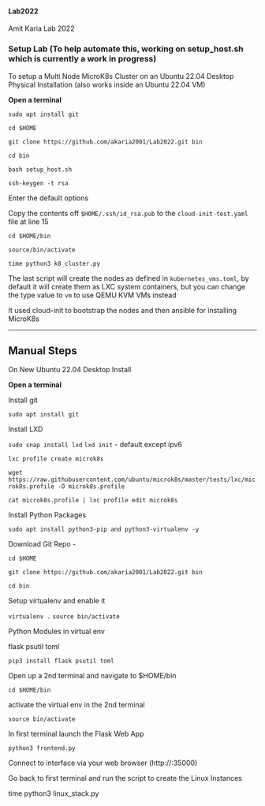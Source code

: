 #### Lab2022
Amit Karia Lab 2022

### Setup Lab (To help automate this, working on setup_host.sh which is currently a work in progress)

To setup a Multi Node MicroK8s Cluster on an Ubuntu 22.04 Desktop Physical Installation (also works inside an Ubuntu 22.04 VM)

**Open a terminal**

`sudo apt install git`

`cd $HOME`

`git clone https://github.com/akaria2001/Lab2022.git bin`

`cd bin`

`bash setup_host.sh`

`ssh-keygen -t rsa`

Enter the default options

Copy the contents off `$HOME/.ssh/id_rsa.pub` to the `cloud-init-test.yaml` file at line 15

`cd $HOME/bin`

`source/bin/activate`

`time python3 k8_cluster.py`

The last script will create the nodes as defined in `kubernetes_vms.toml`, by default it will create them as LXC system containers, but you can change the type value to `vm` to use QEMU KVM VMs instead

It used cloud-init to bootstrap the nodes and then ansible for installing MicroK8s

----------

## Manual Steps

On New Ubuntu 22.04 Desktop Install

**Open a terminal**

Install git

`sudo apt install git`

Install LXD

`sudo snap install lxd`
`lxd init` - default except ipv6

`lxc profile create microk8s`

`wget https://raw.githubusercontent.com/ubuntu/microk8s/master/tests/lxc/microk8s.profile -O microk8s.profile`

`cat microk8s.profile | lxc profile edit microk8s`

Install Python Packages

`sudo apt install python3-pip and python3-virtualenv -y`

Download Git Repo -

`cd $HOME`

`git clone https://github.com/akaria2001/Lab2022.git bin`

`cd bin`

Setup virtualenv and enable it

`virtualenv .`
`source bin/activate`

Python Modules in virtual env

flask
psutil
toml

`pip3 install flask psutil toml`

Open up a 2nd terminal and navigate to $HOME/bin

`cd $HOME/bin`

activate the virtual env in the 2nd terminal

`source bin/activate`

In first terminal launch the Flask Web App

`python3 frontend.py`

Connect to interface via your web browser (http://<ipaddress>:35000)

Go back to first terminal and run the script to create the Linux Instances

time python3 linux_stack.py
